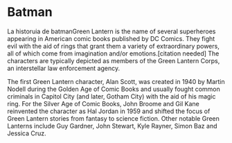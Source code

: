 # Batman


La historuia de batmanGreen Lantern is the name of several superheroes appearing in American comic books published by DC Comics. They fight evil with the aid of rings that grant them a variety of extraordinary powers, all of which come from imagination and/or emotions.[citation needed] The characters are typically depicted as members of the Green Lantern Corps, an interstellar law enforcement agency.

The first Green Lantern character, Alan Scott, was created in 1940 by Martin Nodell during the Golden Age of Comic Books and usually fought common criminals in Capitol City (and later, Gotham City) with the aid of his magic ring. For the Silver Age of Comic Books, John Broome and Gil Kane reinvented the character as Hal Jordan in 1959 and shifted the focus of Green Lantern stories from fantasy to science fiction. Other notable Green Lanterns include Guy Gardner, John Stewart, Kyle Rayner, Simon Baz and Jessica Cruz.
